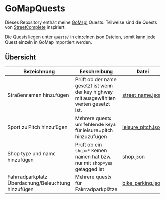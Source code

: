 # GoMapQuests

Dieses Repository enthält meine  [GoMap!](https://github.com/bryceco/GoMap) Quests. Teilweise sind die Quests von
[StreetComplete](https://wiki.openstreetmap.org/wiki/StreetComplete/Quests) inspiriert.

Die Quests liegen unter `quests/` in einzelnen json Dateien, somit kann jede Quest einzeln in GoMap importiert werden.

## Übersicht

| Bezeichnung | Beschreibung | Datei |
| ----------- | ------------ | ----- |
| Straßennamen hinzufügen | Prüft ob der name gesetzt ist wenn der key highway mit ausgewählten werten gesetzt ist. | [street_name.json](quests/street_name.json) |
| Sport zu Pitch hinzufügen | Mehrere quests um fehlende keys für leisure=pitch hinzuzufügen | [leisure_pitch.json](quests/leisure_pitch.json) |
| Shop type und name hinzufügen | Prüft ob ein `shop=*` keinen namen hat bzw. nur mit `shop=yes` getagged ist | [shop.json](quests/shop.json) |
| Fahrradparkplatz Überdachung/Beleuchtung hinzufügen | Mehrere quests für Fahrradparkplätze | [bike_parking.json](quests/bike_parking.json) |
